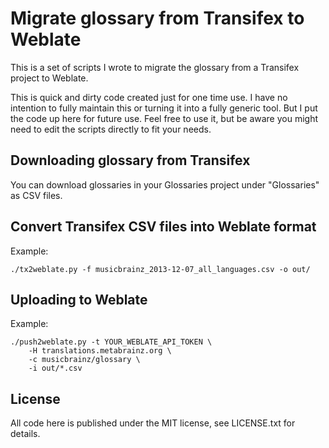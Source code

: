 # Migrate glossary from Transifex to Weblate

This is a set of scripts I wrote to migrate the glossary from a Transifex
project to Weblate.

This is quick and dirty code created just for one time use. I have no
intention to fully maintain this or turning it into a fully generic tool.
But I put the code up here for future use. Feel free to use it, but be
aware you might need to edit the scripts directly to fit your needs.


## Downloading glossary from Transifex

You can download glossaries in your Glossaries project under "Glossaries" as
CSV files.


## Convert Transifex CSV files into Weblate format

Example:

```
./tx2weblate.py -f musicbrainz_2013-12-07_all_languages.csv -o out/
```


## Uploading to Weblate

Example:

```
./push2weblate.py -t YOUR_WEBLATE_API_TOKEN \
    -H translations.metabrainz.org \
    -c musicbrainz/glossary \
    -i out/*.csv
```


## License

All code here is published under the MIT license, see LICENSE.txt for details.
